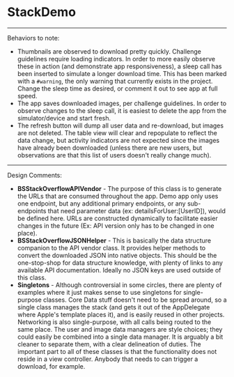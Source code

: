 # StackDemo

-----

Behaviors to note:

* Thumbnails are observed to download pretty quickly. Challenge guidelines require loading indicators. In order to more easily observe these in action (and demonstrate app responsiveness), a sleep call has been inserted to simulate a longer download time. This has been marked with a `#warning`, the only warning that currently exists in the project. Change the sleep time as desired, or comment it out to see app at full speed.
* The app saves downloaded images, per challenge guidelines. In order to observe changes to the sleep call, it is easiest to delete the app from the simulator/device and start fresh.
* The refresh button will dump all user data and re-download, but images are not deleted. The table view will clear and repopulate to reflect the data change, but activity indicators are not expected since the images have already been downloaded (unless there are new users, but observations are that this list of users doesn't really change much).

----

Design Comments:

* **BSStackOverflowAPIVendor** - The purpose of this class is to generate the URLs that are consumed throughout the app. Demo app only uses one endpoint, but any additional primary endpoints, or any sub-endpoints that need parameter data (ex: detailsForUser:[UserID]), would be defined here. URLs are constructed dynamically to facilitate easier changes in the future (Ex: API version only has to be changed in one place).
* **BSStackOverflowJSONHelper** - This is basically the data structure companion to the API vendor class. It provides helper methods to convert the downloaded JSON into native objects. This should be the one-stop-shop for data structure knowledge, with plenty of links to any available API documentation. Ideally no JSON keys are used outside of this class.
* **Singletons** - Although controversial in some circles, there are plenty of examples where it just makes sense to use singletons for single-purpose classes. Core Data stuff doesn't need to be spread around, so a single class manages the stack (and gets it out of the AppDelegate where Apple's template places it), and is easily reused in other projects. Networking is also single-purpose, with all calls being routed to the same place. The user and image data managers are style choices; they could easily be combined into a single data manager. It is arguably a bit cleaner to separate them, with a clear delineation of duties. The important part to all of these classes is that the functionality does not reside in a view controller. Anybody that needs to can trigger a download, for example.